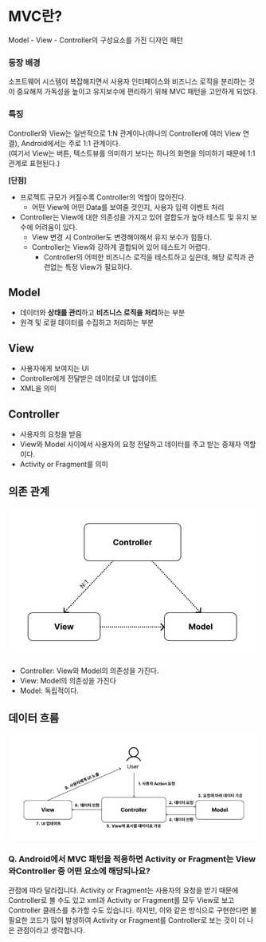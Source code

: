 # MVC란?
Model - View - Controller의 구성요소를 가진 디자인 패턴

### 등장 배경
소프트웨어 시스템이 복잡해지면서 사용자 인터페이스와 비즈니스 로직을 분리하는 것이 중요해져 가독성을 높이고 유지보수에 편리하기 위해 MVC 패턴을 고안하게 되었다.

### 특징
Controller와 View는 일반적으로 1:N 관계이나(하나의 Controller에 여러 View 연결), Android에서는 주로 1:1 관계이다.  
(여기서 View는 버튼, 텍스트뷰를 의미하기 보다는 하나의 화면을 의미하기 때문에 1:1 관계로 표현된다.)

**[단점]**

- 프로젝트 규모가 커질수록 Controller의 역할이 많아진다.
    - 어떤 View에 어떤 Data를 보여줄 것인지, 사용자 입력 이벤트 처리
- Controller는 View에 대한 의존성을 가지고 있어 결합도가 높아 테스트 및 유지 보수에 어려움이 있다.
    - View 변경 시 Controller도 변경해야해서 유지 보수가 힘들다.
    - Controller는 View와 강하게 결합되어 있어 테스트가 어렵다.
        - Controller의 어떠한 비즈니스 로직을 테스트하고 싶은데, 해당 로직과 관련없는 특정 View가 필요하다.
     
## Model

- 데이터와 **상태를 관리**하고 **비즈니스 로직을 처리**하는 부분
- 원격 및 로컬 데이터를 수집하고 처리하는 부분

## View

- 사용자에게 보여지는 UI
- Controller에게 전달받은 데이터로 UI 업데이트
- XML을 의미

## Controller

- 사용자의 요청을 받음
- View와 Model 사이에서 사용자의 요청 전달하고 데이터를 주고 받는 중재자 역할이다.
- Activity or Fragment를 의미

## 의존 관계

<img src="/docs/img/mvc-dependency-flow-chart.png"/>

- Controller: View와 Model의 의존성을 가진다.
- View: Model의 의존성을 가진다
- Model: 독립적이다.

## 데이터 흐름

<img src="/docs/img/mvc-data-flow-chart.png"/>

### Q. Android에서 MVC 패턴을 적용하면 Activity or Fragment는 View와Controller 중 어떤 요소에 해당되나요?

관점에 따라 달라집니다. Activity or Fragment는 사용자의 요청을 받기 때문에 Controller로 볼 수도 있고 xml과 Activity or Fragment를 모두 View로 보고 Controller 클래스를 추가할 수도 있습니다. 하지만, 이와 같은 방식으로 구현한다면 불필요한 코드가 많이 발생하여 Activity or Fragment를 Controller로 보는 것이 더 나은 관점이라고 생각합니다.
